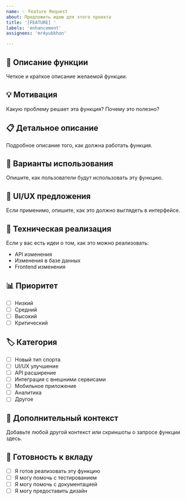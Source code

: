 ```yaml
---
name: ✨ Feature Request
about: Предложить идею для этого проекта
title: '[FEATURE] '
labels: 'enhancement'
assignees: 'mrAyubkhon'

---
```


## 🚀 Описание функции
Четкое и краткое описание желаемой функции.

## 💡 Мотивация
Какую проблему решает эта функция? Почему это полезно?

## 📋 Детальное описание
Подробное описание того, как должна работать функция.

## 🎯 Варианты использования
Опишите, как пользователи будут использовать эту функцию.

## 📱 UI/UX предложения
Если применимо, опишите, как это должно выглядеть в интерфейсе.

## 🔧 Техническая реализация
Если у вас есть идеи о том, как это можно реализовать:
- API изменения
- Изменения в базе данных
- Frontend изменения

## 📊 Приоритет
- [ ] Низкий
- [ ] Средний
- [ ] Высокий
- [ ] Критический

## 🏷️ Категория
- [ ] Новый тип спорта
- [ ] UI/UX улучшение
- [ ] API расширение
- [ ] Интеграция с внешними сервисами
- [ ] Мобильное приложение
- [ ] Аналитика
- [ ] Другое

## 📝 Дополнительный контекст
Добавьте любой другой контекст или скриншоты о запросе функции здесь.

## 🤝 Готовность к вкладу
- [ ] Я готов реализовать эту функцию
- [ ] Я могу помочь с тестированием
- [ ] Я могу помочь с документацией
- [ ] Я могу предоставить дизайн
